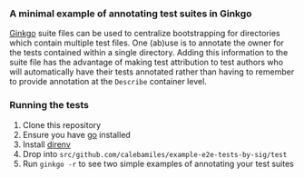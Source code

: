 ### A minimal example of annotating test suites in Ginkgo

[Ginkgo][] suite files can be used to centralize bootstrapping for directories which
contain multiple test files. One (ab)use is to annotate the owner for the tests
contained within a single directory. Adding this information to the suite file has
the advantage of making test attribution to test authors who will automatically have
their tests annotated rather than having to remember to provide annotation at the
`Describe` container level.

### Running the tests

1. Clone this repository
1. Ensure you have [go][] installed
1. Install [direnv][]
1. Drop into `src/github.com/calebamiles/example-e2e-tests-by-sig/test`
1. Run `ginkgo -r` to see two simple examples of annotating your test suites

[Ginkgo]: https://github.com/onsi/ginkgo
[go]: https://golang.org/
[direnv]: https://direnv.net/
